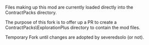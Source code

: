 Files making up this mod are currently loaded directly into the ContractPacks directory. 

The purpose of this fork is to offer up a PR to create a ContractPacks\ExplorationPlus directory to contain the mod files.

Temporary Fork until changes are adopted by severedsolo (or not).
